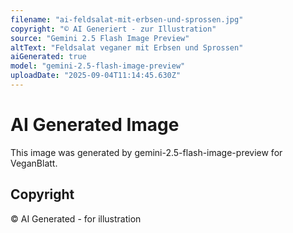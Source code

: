 ```yaml
---
filename: "ai-feldsalat-mit-erbsen-und-sprossen.jpg"
copyright: "© AI Generiert - zur Illustration"
source: "Gemini 2.5 Flash Image Preview"
altText: "Feldsalat veganer mit Erbsen und Sprossen"
aiGenerated: true
model: "gemini-2.5-flash-image-preview"
uploadDate: "2025-09-04T11:14:45.630Z"
---
```


# AI Generated Image

This image was generated by gemini-2.5-flash-image-preview for VeganBlatt.

## Copyright
© AI Generated - for illustration
